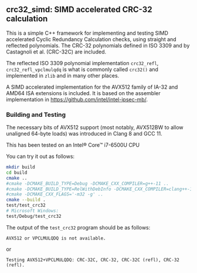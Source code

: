 ## crc32_simd: SIMD accelerated CRC-32 calculation

This is a simple C++ framework for implementing and testing SIMD
accelerated Cyclic Redundancy Calculation checks, using straight and
reflected polynomials. The CRC-32 polynomials defined in ISO 3309 and
by Castagnoli et al. (CRC-32C) are included.

The reflected ISO 3309 polynomial implementation `crc32_refl`,
`crc32_refl_vpclmulqdq` is what is commonly called `crc32()` and
implemented in `zlib` and in many other places.

A SIMD accelerated implementation for the AVX512 family of
IA-32 and AMD64 ISA extensions is included. It is based on the
assembler implementation in https://github.com/intel/intel-ipsec-mb/.

### Building and Testing

The necessary bits of AVX512 support (most notably, AVX512BW to allow
unaligned 64-byte loads) was introduced in Clang 8 and GCC 11.

This has been tested on an Intel® Core™ i7-6500U CPU

You can try it out as follows:
```sh
mkdir build
cd build
cmake ..
#cmake -DCMAKE_BUILD_TYPE=Debug -DCMAKE_CXX_COMPILER=g++-11 ..
#cmake -DCMAKE_BUILD_TYPE=RelWithDebInfo -DCMAKE_CXX_COMPILER=clang++-18 ..
#cmake -DCMAKE_CXX_FLAGS='-m32 -g' ..
cmake --build .
test/test_crc32
# Microsoft Windows:
test/Debug/test_crc32
```
The output of the `test_crc32` program should be as follows:
```
AVX512 or VPCLMULQDQ is not available.
```
or
```
Testing AVX512+VPCLMULQDQ: CRC-32C, CRC-32, CRC-32C (refl), CRC-32 (refl).
```
